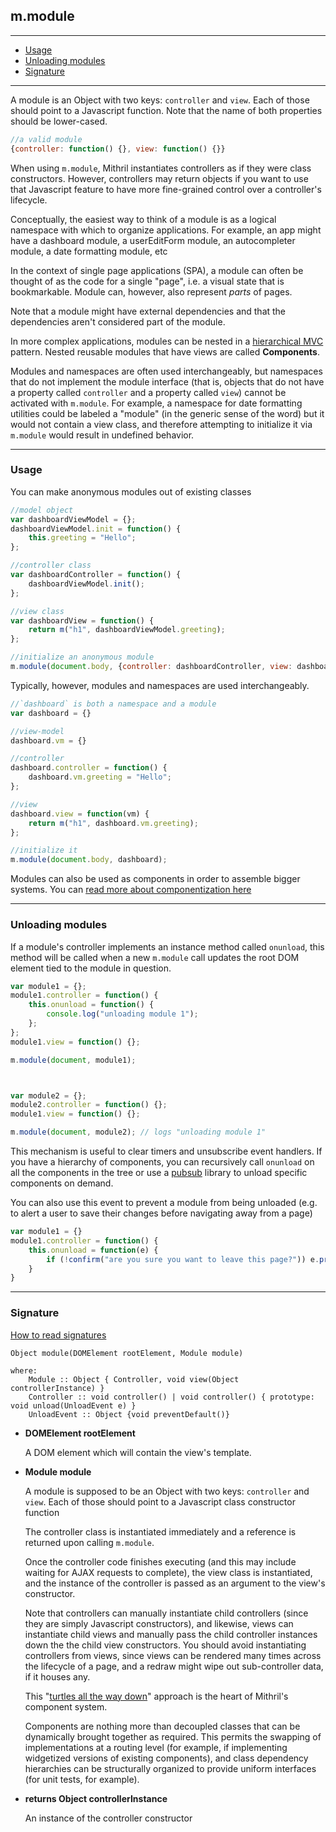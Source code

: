 ## m.module

---

- [Usage](#usage)
- [Unloading modules](#unloading-modules)
- [Signature](#signature)

---

A module is an Object with two keys: `controller` and `view`. Each of those should point to a Javascript function. Note that the name of both properties should be lower-cased.

```javascript
//a valid module
{controller: function() {}, view: function() {}}
```

When using `m.module`, Mithril instantiates controllers as if they were class constructors. However, controllers may return objects if you want to use that Javascript feature to have more fine-grained control over a controller's lifecycle.

Conceptually, the easiest way to think of a module is as a logical namespace with which to organize applications. For example, an app might have a dashboard module, a userEditForm module, an autocompleter module, a date formatting module, etc

In the context of single page applications (SPA), a module can often be thought of as the code for a single "page", i.e. a visual state that is bookmarkable. Module can, however, also represent *parts* of pages.

Note that a module might have external dependencies and that the dependencies aren't considered part of the module.

In more complex applications, modules can be nested in a [hierarchical MVC](http://en.wikipedia.org/wiki/Hierarchical_model%E2%80%93view%E2%80%93controller) pattern. Nested reusable modules that have views are called **Components**.

Modules and namespaces are often used interchangeably, but namespaces that do not implement the module interface (that is, objects that do not have a property called `controller` and a property called `view`) cannot be activated with `m.module`. For example, a namespace for date formatting utilities could be labeled a "module" (in the generic sense of the word) but it would not contain a view class, and therefore attempting to initialize it via `m.module` would result in undefined behavior.

---

### Usage

You can make anonymous modules out of existing classes

```javascript
//model object
var dashboardViewModel = {};
dashboardViewModel.init = function() {
	this.greeting = "Hello";
};

//controller class
var dashboardController = function() {
	dashboardViewModel.init();
};

//view class
var dashboardView = function() {
	return m("h1", dashboardViewModel.greeting);
};

//initialize an anonymous module
m.module(document.body, {controller: dashboardController, view: dashboardView});
```

Typically, however, modules and namespaces are used interchangeably.

```javascript
//`dashboard` is both a namespace and a module
var dashboard = {}

//view-model
dashboard.vm = {}

//controller
dashboard.controller = function() {
	dashboard.vm.greeting = "Hello";
};

//view
dashboard.view = function(vm) {
	return m("h1", dashboard.vm.greeting);
};

//initialize it
m.module(document.body, dashboard);
```

Modules can also be used as components in order to assemble bigger systems. You can [read more about componentization here](components.md)

---

### Unloading modules

If a module's controller implements an instance method called `onunload`, this method will be called when a new `m.module` call updates the root DOM element tied to the module in question.

```javascript
var module1 = {};
module1.controller = function() {
	this.onunload = function() {
		console.log("unloading module 1");
	};
};
module1.view = function() {};

m.module(document, module1);



var module2 = {};
module2.controller = function() {};
module1.view = function() {};

m.module(document, module2); // logs "unloading module 1"
```

This mechanism is useful to clear timers and unsubscribe event handlers. If you have a hierarchy of components, you can recursively call `onunload` on all the components in the tree or use a [pubsub](http://microjs.com/#pubsub) library to unload specific components on demand.

You can also use this event to prevent a module from being unloaded (e.g. to alert a user to save their changes before navigating away from a page)

```javascript
var module1 = {}
module1.controller = function() {
	this.onunload = function(e) {
		if (!confirm("are you sure you want to leave this page?")) e.preventDefault()
	}
}
```

---

### Signature

[How to read signatures](how-to-read-signatures.md)

```clike
Object module(DOMElement rootElement, Module module)

where:
	Module :: Object { Controller, void view(Object controllerInstance) }
	Controller :: void controller() | void controller() { prototype: void unload(UnloadEvent e) }
	UnloadEvent :: Object {void preventDefault()}
```

-	**DOMElement rootElement**

	A DOM element which will contain the view's template.

-	**Module module**

	A module is supposed to be an Object with two keys: `controller` and `view`. Each of those should point to a Javascript class constructor function

	The controller class is instantiated immediately and a reference is returned upon calling `m.module`.

	Once the controller code finishes executing (and this may include waiting for AJAX requests to complete), the view class is instantiated, and the instance of the controller is passed as an argument to the view's constructor.

	Note that controllers can manually instantiate child controllers (since they are simply Javascript constructors), and likewise, views can instantiate child views and manually pass the child controller instances down the the child view constructors. You should avoid instantiating controllers from views, since views can be rendered many times across the lifecycle of a page, and a redraw might wipe out sub-controller data, if it houses any.

	This "[turtles all the way down](https://en.wikipedia.org/wiki/Turtles_all_the_way_down)" approach is the heart of Mithril's component system.

	Components are nothing more than decoupled classes that can be dynamically brought together as required. This permits the swapping of implementations at a routing level (for example, if implementing widgetized versions of existing components), and class dependency hierarchies can be structurally organized to provide uniform interfaces (for unit tests, for example).

-	**returns Object controllerInstance**

	An instance of the controller constructor